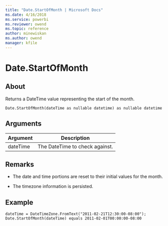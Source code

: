 ```yaml
---
title: "Date.StartOfMonth | Microsoft Docs"
ms.date: 4/16/2018
ms.service: powerbi
ms.reviewer: owend
ms.topic: reference
author: minewiskan
ms.author: owend
manager: kfile
---
```

# Date.StartOfMonth

  
## About  
Returns a DateTime value representing the start of the month.  
  
```  
Date.StartOfMonth(dateTime as nullable datetime) as nullable datetime  
```  
  
## Arguments  
  
|Argument|Description|  
|------------|---------------|  
|dateTime|The DateTime to check against.|  
  
## Remarks  
  
-   The date and time portions are reset to their initial values for the month.  
  
-   The timezone information is persisted.  
  
## <a name="__goback"></a>Example  
  
```  
dateTime = DateTimeZone.FromText("2011-02-21T12:30:00-08:00");  
Date.StartOfMonth(dateTime) equals 2011-02-01T00:00:00-08:00  
```  
